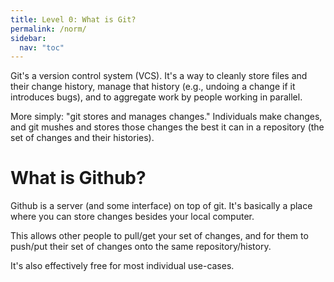 ```yaml
---
title: Level 0: What is Git?
permalink: /norm/
sidebar:
  nav: "toc"
---
```


Git's a version control system (VCS). 
It's a way to cleanly store files and 
their change history, manage that history 
(e.g., undoing a change if it introduces bugs), 
and to aggregate work by people working in parallel.

More simply: "git stores and manages changes." 
Individuals make changes, and git mushes and 
stores those changes the best it can in a 
repository (the set of changes and their histories).

# What is Github?

Github is a server (and some interface) on 
top of git. It's basically a place where you 
can store changes besides your local computer.

This allows other people to pull/get your set 
of changes, and for them to push/put their set 
of changes onto the same repository/history.

It's also effectively free for most individual use-cases.